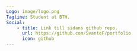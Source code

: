 ```yaml
---
Logo: image/logo.png
Tagline: Student at BTH.
Social:
    - title: Link till sidans github repo.
      url: https://github.com/SvanteF/portfolio
      icon: github
---
```

